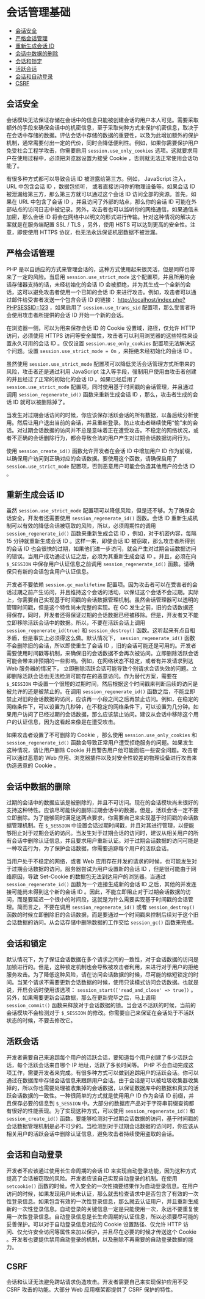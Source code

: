 # 会话管理基础

* [会话安全](#会话安全)
* [严格会话管理](#严格会话管理)
* [重新生成会话 ID](#重新生成会话-id)
* [会话中数据的删除](#会话中数据的删除)
* [会话和锁定](#会话和锁定)
* [活跃会话](#活跃会话)
* [会话和自动登录](#会话和自动登录)
* [CSRF](#csrf)

## 会话安全

会话模块无法保证存储在会话中的信息只能被创建会话的用户本人可见。需要采取额外的手段来确保会话中的机密信息，至于采取何种方式来保护机密信息，取决于在会话中存储的数据。评估会话中存储的数据的重要性，以及为此增加额外的保护机制，通常需要付出一定的代价，同时会降低便利性。例如，如果你需要保护用户免受社会工程学攻击，你需要启用 `session.use_only_cookies` 选项。这就要求用户在使用过程中，必须把浏览器设置为接受 Cookie ，否则就无法正常使用会话功能了。

有很多种方式都可以导致会话 ID 被泄露给第三方。例如， JavaScript 注入， URL 中包含会话 ID ，数据包侦听， 或者直接访问你的物理设备等。如果会话 ID 被泄漏给第三方，那么第三方就可以通过这个会话 ID 访问全部的资源。首先，如果在 URL 中包含了会话 ID ，并且访问了外部的站点，那么你的会话 ID 可能在外部站点的访问日志中被记录。另外，攻击者也可以监听你的网络通信，如果通信未加密，那么会话 ID 将会在网络中以明文的形式进行传输。针对这种情况的解决方案就是在服务端配置 SSL / TLS ，另外，使用 HSTS 可以达到更高的安全性。注意，即使使用 HTTPS 协议，也无法永远保证机密数据不被泄漏。

## 严格会话管理

PHP 是以自适应的方式来管理会话的，这种方式使用起来很灵活，但是同样也带来了一定的风险。当启用 `session.use_strict_mode` 这个配置项，并且所用的会话存储器支持的话，未经初始化的会话 ID 会被拒绝，并为其生成一个全新的会话，这可以避免攻击者使用一个已知的会话 ID 来进行攻击。例如，攻击者可以通过邮件给受害者发送一个包含会话 ID 的链接： [http://localhost/index.php?PHPSESSID=123](http://localhost/index.php?PHPSESSID=123) ，如果启用了 `session.use_trans_sid` 配置项，那么受害者将会使用攻击者所提供的会话 ID 开始一个新的会话。

在浏览器一侧，可以为用来保存会话 ID 的 Cookie 设置域，路径，仅允许 HTTP 访问，必须使用 HTTPS 访问等安全属性，攻击者可以利用浏览器的这些特性来设置永久可用的会话 ID 。仅仅设置 `session.use_only_cookies` 配置项无法解决这个问题。设置 `session.use_strict_mode = On` ，来拒绝未经初始化的会话 ID 。

虽然使用 `session.use_strict_mode` 配置项可以降低灵活会话管理方式所带来的风险，攻击者还是通过利用 JavaScript 注入等手段，强制用户使用由攻击者创建的并且经过了正常的初始化的会话 ID 。如果已经启用了 `session.use_strict_mode` 配置项，同时使用基于时间戳的会话管理，并且通过调用 `session_regenerate_id()` 函数来重新生成会话 ID ，那么，攻击者生成的会话 ID 就可以被删除掉了。

当发生对过期会话访问的时候，你应该保存活跃会话的所有数据，以备后续分析使用。然后让用户退出当前的会话，并且重新登录。防止攻击者继续使用“偷”来的会话。对过期会话数据的访问并不总是意味着正在遭受攻击。不稳定的网络状况，或者不正确的会话删除行为，都会导致合法的用户产生对过期会话数据访问行为。

使用 `session_create_id()` 函数允许开发者在会话 ID 中增加用户 ID 作为前缀，以确保用户访问到正确对应的会话数据。要使用这个函数，请确保启用了 `session.use_strict_mode` 配置项，否则恶意用户可能会伪造其他用户的会话 ID 。

## 重新生成会话 ID

虽然 `session.use_strict_mode` 配置项可以降低风险，但是还不够。为了确保会话安全，开发者还需要使用 `session_regenerate_id()` 函数。会话 ID 重新生成机制可以有效的降低会话被窃取的风险，所以，必须周期性的调用 `session_regenerate_id()` 函数来重新生成会话 ID ，例如，对于机密内容，每隔 15 分钟就重新生成会话 ID 。这样一来，即使会话 ID 被窃取，那么攻击者所得到的会话 ID 也会很快的过期，如果他们进一步访问，就会产生对过期会话数据访问的错误。当用户成功通过认证之后，必须为其重新生成会话 ID 。并且，必须在向 `$_SESSION` 中保存用户认证信息之前调用 `session_regenerate_id()` 函数。请确保只有新的会话包含用户认证信息。

开发者不要依赖 `session.gc_maxlifetime` 配置项。因为攻击者可以在受害者的会话过期之前产生访问，并且维持这个会话的活动，以保证这个会话不会过期。实际上，你需要自己实现基于时间戳的会话数据管理机制。虽然会话管理器可以透明的管理时间戳，但是这个特性尚未完整的实现。在 GC 发生之前，旧的会话数据还得保存，同时，开发者还得保证过期的会话数据已经被移除。但是，开发者又不能立即移除活跃会话中的数据。所以，不要在活跃会话上调用 `session_regenerate_id(true)` 和 `session_destroy()` 函数。这听起来有点自相矛盾，但是事实上必须得这么做。默认情况下， `session_regenerate_id()` 函数不会删除旧的会话，所以即使重生了会话 ID ，旧的会话可能还是可用的。开发者需要使用时间戳等机制，来确保旧的会话数据不会再次被访问。立即删除活跃会话可能会带来非预期的一些影响。例如，在网络状态不稳定，或者有并发请求到达 Web 服务器的情况下， 立即删除活跃会话可能导致个别请求会话失效的问题。立即删除活跃会话也无法检测可能存在的恶意访问。作为替代方案，需要在 `$_SESSION` 中设置一个很短的过期时间，然后根据这个时间戳来判断后续的访问是被允许的还是被禁止的。在调用 `session_regenerate_id()` 函数之后，不能立即禁止对旧的会话数据的访问，应该再一小段之间之后再禁止访问。例如，在稳定的网络条件下，可以设置为几秒钟，在不稳定的网络条件下，可以设置为几分钟。如果用户访问了已经过期的会话数据，那么应该禁止访问。建议从会话中移除这个用户的认证信息，因为这看起来像是在遭受攻击。

如果攻击者设置了不可删除的 Cookie ，那么使用 `session.use_only_cookies` 和 `session_regenerate_id()` 函数会导致正常用户遭受拒绝服务的问题。如果发生这种情况，请让用户删除 Cookie 并且警告用户他可能面临一些安全问题。攻击者可以通过恶意的 Web 应用、浏览器插件以及对安全性较差的物理设备进行攻击来伪造恶意的 Cookie 。

## 会话中数据的删除

过期的会话中的数据应该是被删除的，并且不可访问。现在的会话模块尚未很好的支持这种特性。应该尽可能快的删除过期会话中的数据。但是，活跃会话一定不要立即删除。为了能够同时满足这两点要求，你需要自己来实现基于时间戳的会话数据管理机制。在 `$_SESSION` 中设置会话过期时间戳，并且对其进行管理，以便能够阻止对于过期会话的访问。当发生对于过期会话的访问时，建议从相关用户的所有会话中删除认证信息，并且要求用户重新认证。对于过期会话数据的访问可能是一种攻击行为，为了保护会话数据，你需要追踪每个用户的活跃会话。

当用户处于不稳定的网络，或者 Web 应用存在并发的请求的时候，也可能发生对于过期会话数据的访问。服务器尝试为用户设置新的会话 ID ，但是很可能由于网络原因，导致 Set-Cookie 的数据包无法到达用户的浏览器。当通过 `session_regenerate_id()` 函数为一个连接生成新的会话 ID 之后，其他的并发连接可能尚未得到这个新的会话 ID 。因此，不能立即阻止对于过期会话数据的访问，而是要延迟一个很小的时间段，这就是为什么需要实现基于时间戳的会话管理。简而言之，不要在调用 `session_regenerate_id()` 或者 `session_destroy()` 函数的时候立即删除旧的会话数据，而是要通过一个时间戳来控制后续对于这个旧会话数据的访问。从会话存储中删除数据的工作交给 `session_gc()` 函数来完成。

## 会话和锁定

默认情况下，为了保证会话数据在多个请求之间的一致性，对于会话数据的访问是加锁进行的。但是，这种锁定机制也会导致被攻击者利用，来进行对于用户的拒绝服务攻击。为了降低这种风险，请在访问会话数据的时候，尽可能的缩短锁定的时间。当某个请求不需要更新会话数据的时候，使用只读模式访问会话数据。也就是说，开启会话时使用该选项： `session_start(['read_and_close' => true])` 。另外，如果需要更新会话数据，那么在更新完毕之后，马上调用 `session_commit()` 函数来释放对于会话数据的锁。当会话不活跃的时候，当前的会话模块不会检测对于 `$_SESSION` 的修改。你需要自己来保证在会话处于不活跃状态的时候，不要去修改它。

## 活跃会话

开发者需要自己来追踪每个用户的活跃会话，要知道每个用户创建了多少活跃会话，每个活跃会话来自哪个 IP 地址，活跃了多长时间等。 PHP 不会自动完成这项工作，需要开发者来完成。有很多种方式可以做到追踪用户的活跃会话。你可以通过在数据库中存储会话信息来跟踪用户会话。由于会话是可以被垃圾收集器收集掉的，所以你也需要处理被收集掉的会话数据，以保证数据库中的数据和真实的活跃会话数据的一致性。一种很简单的方式就是使用用户 ID 作为会话 ID 前缀，并且保存必要的信息到 `$_SESSION` 中。大部分的数据库产品对于字符串前缀查询都有很好的性能表现。为了实现这种方式，可以使用 `session_regenerate_id()` 和 `session_create_id()` 函数。要能够检测对于过期会话数据的访问，基于时间戳的会话数据管理机制是必不可少的。当检测到对于过期会话数据的访问时，你应该从相关用户的活跃会话中删除认证信息，避免攻击者持续使用盗取的会话。

## 会话和自动登录

开发者不应该通过使用长生命周期的会话 ID 来实现自动登录功能，因为这种方式提高了会话被窃取的风险。开发者应该自己实现自动登录的机制。在使用 `setcookie()` 函数的时候，传入安全的一次性摘要结果作为自动登录信息。在用户访问的时候，如果发现用户尚未认证，那么就去检查请求中是否包含了有效的一次性登录信息。如果包含有效的一次性登录信息，那么就去认证用户，并且重新生成新的一次性登录信息。自动登录的关键信息一定是只能使用一次，永远不要重复使用一次性登录信息。自动登录信息是长生命周期的认证信息，所以必须要尽可能的妥善保护。可以对于自动登录信息对应的 Cookie 设置路径、仅允许 HTTP 访问、仅允许安全访问等属性来加以保护，并且尽在必要的时候才传送这个 Cookie 。开发者也要提供禁用自动登录的机制，以及删除不再需要的自动登录数据的能力。

## CSRF

会话和认证无法避免跨站请求伪造攻击。开发者需要自己来实现保护应用不受 CSRF 攻击的功能。大部分 Web 应用框架都提供了 CSRF 保护的特性。